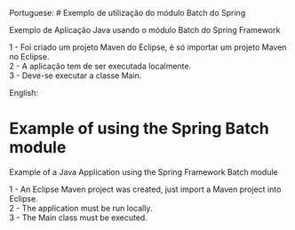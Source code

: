 Portuguese:
﻿﻿﻿# Exemplo de utilização do módulo Batch do Spring  

Exemplo de Aplicação Java usando o módulo Batch do Spring Framework  

1 - Foi criado um projeto Maven do Eclipse, é só importar um projeto Maven no Eclipse.    
2 - A aplicação tem de ser executada localmente.  
3 - Deve-se executar a classe Main.  



English:
# Example of using the Spring Batch module  

Example of a Java Application using the Spring Framework Batch module  

1 - An Eclipse Maven project was created, just import a Maven project into Eclipse.  
2 - The application must be run locally.  
3 - The Main class must be executed.  
